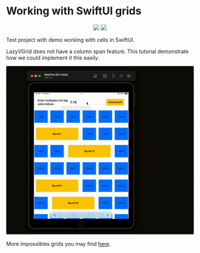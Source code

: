 # Working with SwiftUI grids

<p align="center">
    <img src="https://img.shields.io/badge/platform-IOS-blue" />
    <img src="https://img.shields.io/badge/framework-SwiftUI-blue" />
</p>

Test project with demo working with cells in SwiftUI.

LazyVGrid does not have a column span feature. This tutorial demonstrate how we could implement it this easily.

<p align="center">
<img src="griddemo.gif" alt="Demo">
</p>

More impossibles grids you may find [here](https://swiftui-lab.com/impossible-grids).
